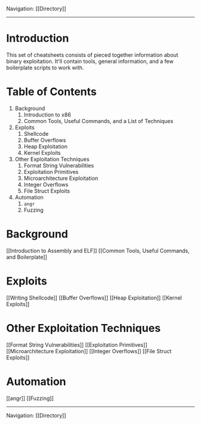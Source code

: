 Navigation: [[Directory]]

---
# Introduction
This set of cheatsheets consists of pieced together information about binary exploitation. It'll contain tools, general information, and a few boilerplate scripts to work with. 

# Table of Contents
1. Background
	1. Introduction to x86
	2. Common Tools, Useful Commands, and a List of Techniques
2. Exploits
	1. Shellcode
	2. Buffer Overflows
	3. Heap Exploitation
	4. Kernel Exploits
4. Other Exploitation Techniques
	1. Format String Vulnerabilities
	2. Exploitation Primitives
	3. Microarchitecture Exploitation
	4. Integer Overflows 
	5. File Struct Exploits
5. Automation
	1. `angr`
	2. Fuzzing

# Background
[[Introduction to Assembly and ELF]]
[[Common Tools, Useful Commands, and Boilerplate]]
# Exploits
[[Writing Shellcode]]
[[Buffer Overflows]]
[[Heap Exploitation]]
[[Kernel Exploits]]
# Other Exploitation Techniques
[[Format String Vulnerabilities]]
[[Exploitation Primitives]]
[[Microarchitecture Exploitation]]
[[Integer Overflows]]
[[File Struct Exploits]]
# Automation
[[angr]]
[[Fuzzing]]

---
Navigation: [[Directory]]